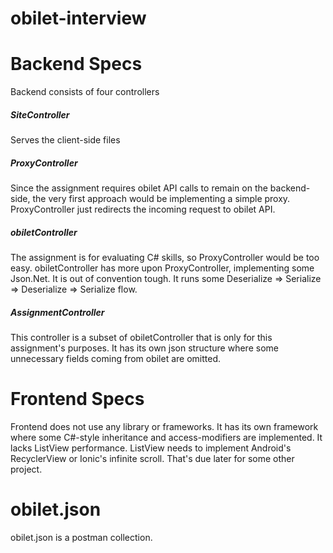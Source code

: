 # obilet-interview

# Backend Specs
Backend consists of four controllers

##### SiteController
Serves the client-side files

##### ProxyController
Since the assignment requires obilet API calls to remain on the backend-side, the very first approach would be implementing a simple proxy. ProxyController just redirects the incoming request to obilet API.

##### obiletController
The assignment is for evaluating C# skills, so ProxyController would be too easy. obiletController has more upon ProxyController, implementing some Json.Net. It is out of convention tough. It runs some Deserialize => Serialize => Deserialize => Serialize flow.

##### AssignmentController
This controller is a subset of obiletController that is only for this assignment's purposes. It has its own json structure where some unnecessary fields coming from obilet are omitted.

# Frontend Specs
Frontend does not use any library or frameworks. It has its own framework where some C#-style inheritance and access-modifiers are implemented. It lacks ListView performance. ListView needs to implement Android's RecyclerView or Ionic's infinite scroll. That's due later for some other project.

# obilet.json
obilet.json is a postman collection.